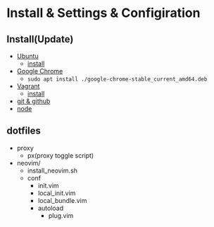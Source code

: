 Install & Settings & Configiration
========

Install(Update)
-------

- [Ubuntu](https://www.ubuntulinux.jp/)
    - [install](./docs/ubuntu.md)
- [Google Chrome](https://www.google.co.jp/chrome/browser/desktop/index.html)
    - `sudo apt install ./google-chrome-stable_current_amd64.deb`
- [Vagrant](https://www.vagrantup.com/)
    - [install](./docs/vagrant.md)
- [git & github](./docs/git.md)
- [node](./docs/node.md)


dotfiles
-----------
- proxy
    - px(proxy toggle script)
- neovim/
    - install_neovim.sh
    - conf
        - init.vim
        - local_init.vim
        - local_bundle.vim
        - autoload
            - plug.vim
